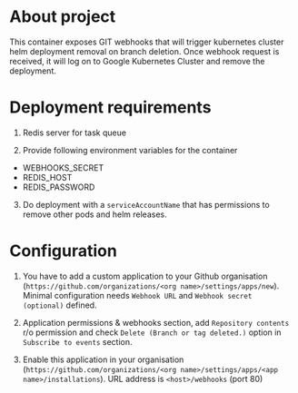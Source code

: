 # About project

This container exposes GIT webhooks that will trigger kubernetes cluster helm deployment removal on branch deletion. Once webhook request is received, it will log on to Google Kubernetes Cluster and remove the deployment.

# Deployment requirements 
1. Redis server for task queue

2. Provide following environment variables for the container

  - WEBHOOKS_SECRET
  - REDIS_HOST
  - REDIS_PASSWORD

3. Do deployment with a `serviceAccountName` that has permissions to remove other pods and helm releases.

# Configuration

1. You have to add a custom application to your Github organisation (`https://github.com/organizations/<org name>/settings/apps/new`). Minimal configuration needs `Webhook URL` and `Webhook secret (optional)` defined. 

2. Application permissions & webhooks section, add `Repository contents` r/o permission and check `Delete (Branch or tag deleted.)` option in `Subscribe to events` section.

3. Enable this application in your organisation (`https://github.com/organizations/<org name>/settings/apps/<app name>/installations`). URL address is `<host>/webhooks` (port 80)
